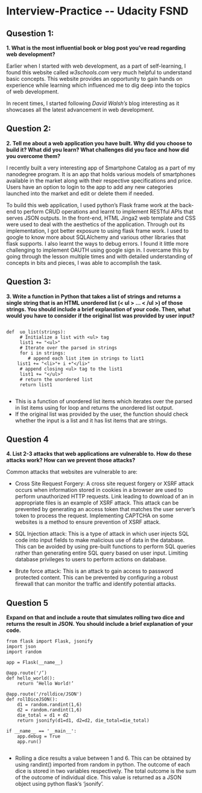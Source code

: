 # Interview-Practice -- Udacity FSND

## Qusestion 1:

**1.	What is the most influential book or blog post you’ve read regarding web development?**

Earlier when I started with web development, as a part of self-learning, I found this website called _w3schools.com_ very much helpful to understand basic concepts. This website provides an opportunity to gain hands on experience while learning which influenced me to dig deep into the topics of web development. 

In recent times, I started following _David Walsh’s_ blog interesting as it showcases all the latest advancement in web development. 

## Question 2:

**2.	Tell me about a web application you have built. Why did you choose to build it? What did you learn? What challenges did you face and how did you overcome them?**

I recently built a very interesting app of Smartphone Catalog as a part of my nanodegree program. It is an app that holds various models of smartphones available in the market along with their respective specifications and price. Users have an option to login to the app to add any new categories launched into the market and edit or delete them if needed.

To build this web application, I used python’s Flask frame work at the back-end to perform CRUD operations and learnt to implement RESTful APIs that serves JSON outputs.  In the front-end, HTML Jinga2 web template and CSS were used to deal with the aesthetics of the application. Through out its implementation, I got better exposure to using flask frame work. I used to google to know more about SQLAlchemy and various other libraries that flask supports. I also learnt the ways to debug errors. I found it little more challenging to implement OAUTH using google sign in. I overcame this by going through the lesson multiple times and with detailed understanding of concepts in bits and pieces, I was able to accomplish the task.

## Question 3:

**3.	Write a function in Python that takes a list of strings and returns a single string that is an HTML unordered list (< ul > ... < /ul >) of those strings. You should include a brief explanation of your code. Then, what would you have to consider if the original list was provided by user input?**

```

def  uo_list(strings):
     # Initialize a list with <ul> tag
     list1 += "<ul>"
     # Iterate over the parsed in strings
     for i in strings:
     	# append each list item in strings to list1 
	list1 += "<li>"+ i +"</li>"
     # append closing <ul> tag to the list1
     list1 += "</ul>"
     # return the unordered list
     return list1
	
```
- This is a function of unordered list items which iterates over the parsed in list items using for loop and returns the unordered list output. 
- If the original list was provided by the user, the function should check whether the input is a list and it has list items that are strings.

## Question 4

**4.	List 2-3 attacks that web applications are vulnerable to. How do these attacks work? How can we prevent those attacks?**

Common attacks that websites are vulnerable to are:

- Cross Site Request Forgery: A cross site request forgery or XSRF attack occurs when information stored in cookies in a browser are used to perform unauthorized HTTP requests. Link leading to download of an in appropriate files is an example of XSRF attack. This attack can be prevented by generating an access token that matches the user server’s token to process the request. Implementing CAPTCHA on some websites is a method to ensure prevention of XSRF attack. 

- SQL Injection attack: This is a type of attack in which user injects SQL code into input fields to make malicious use of data in the database. This can be avoided by using pre-built functions to perform SQL queries rather than generating entire SQL query based on user input. Limiting database privileges to users to perform actions on database.

- Brute force attack: This is an attack to gain access to password protected content. This can be prevented by configuring a robust firewall that can monitor the traffic and identify potential attacks.

## Question 5

**Expand on that and include a route that simulates rolling two dice and returns the result in JSON. You should include a brief explanation of your code.**

```
from flask import Flask, jsonify 
import json
import random

app = Flask(__name__)

@app.route('/’)
def hello_world():
    return ‘Hello World!’

@app.route('/rolldice/JSON')
def rollDiceJSON():
    d1 = random.randint(1,6)
    d2 = random.randint(1,6)
    die_total = d1 + d2
    return jsonify(d1=d1, d2=d2, die_total=die_total)

if __name__ == '__main__':
    app.debug = True
    app.run()
    
```
- Rolling a dice results a value between 1 and 6. This can be obtained by using randint() imported from random in python. The outcome of each dice is stored in two variables respectively. The total outcome is the sum of the outcome of individual dice. This value is returned as a JSON object using python flask’s ‘jsonify’.
